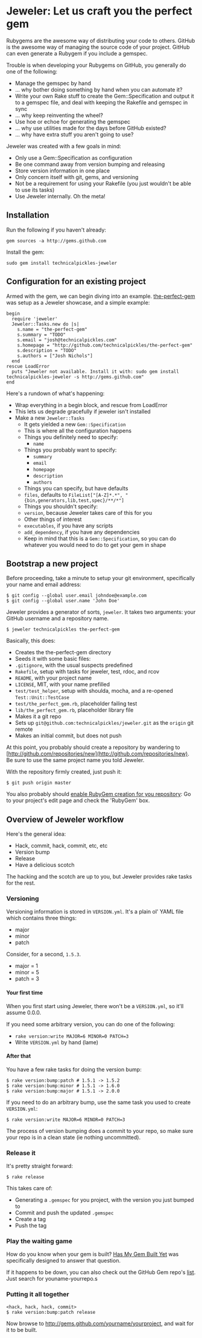 # Jeweler: Let us craft you the perfect gem

Rubygems are the awesome way of distributing your code to others. GitHub is the awesome way of managing the source code of your project. GitHub can even generate a Rubygem if you include a gemspec.

Trouble is when developing your Rubygems on GitHub, you generally do one of the following:

 * Manage the gemspec by hand
  * ... why bother doing something by hand when you can automate it?
 * Write your own Rake stuff to create the Gem::Specification and output it to a gemspec file, and deal with keeping the Rakefile and gemspec in sync
  * ... why keep reinventing the wheel?
 * Use hoe or echoe for generating the gemspec
  * ... why use utilities made for the days before GitHub existed?
  * ... why have extra stuff you aren't going to use?
 
Jeweler was created with a few goals in mind:

 * Only use a Gem::Specification as configuration
 * Be one command away from version bumping and releasing
 * Store version information in one place
 * Only concern itself with git, gems, and versioning
 * Not be a requirement for using your Rakefile (you just wouldn't be able to use its tasks)
 * Use Jeweler internally. Oh the meta!

## Installation

Run the following if you haven't already:

    gem sources -a http://gems.github.com

Install the gem:

    sudo gem install technicalpickles-jeweler

## Configuration for an existing project

Armed with the gem, we can begin diving into an example. [the-perfect-gem](http://github.com/technicalpickles/the-perfect-gem/tree) was setup as a Jeweler showcase, and a simple example:

    begin
      require 'jeweler'
      Jeweler::Tasks.new do |s|
        s.name = "the-perfect-gem"
        s.summary = "TODO"
        s.email = "josh@technicalpickles.com"
        s.homepage = "http://github.com/technicalpickles/the-perfect-gem"
        s.description = "TODO"
        s.authors = ["Josh Nichols"]
      end
    rescue LoadError
      puts "Jeweler not available. Install it with: sudo gem install technicalpickles-jeweler -s http://gems.github.com"
    end
    
Here's a rundown of what's happening:

 * Wrap everything in a begin block, and rescue from LoadError
  * This lets us degrade gracefully if jeweler isn't installed
 * Make a new `Jeweler::Tasks`
   * It gets yielded a new `Gem::Specification`
   * This is where all the configuration happens
    * Things you definitely need to specify:
      * `name`
    * Things you probably want to specify:
      * `summary`
      * `email`
      * `homepage`
      * `description`
      * `authors`
    * Things you can specify, but have defaults
     * `files`, defaults to `FileList["[A-Z]*.*", "{bin,generators,lib,test,spec}/**/*"]`
    * Things you shouldn't specify:
     * `version`, because Jeweler takes care of this for you
    * Other things of interest
     * `executables`, if you have any scripts
     * `add_dependency`, if you have any dependencies
    * Keep in mind that this is a `Gem::Specification`, so you can do whatever you would need to do to get your gem in shape
     
## Bootstrap a new project

Before proceeding, take a minute to setup your git environment, specifically your name and email address:

    $ git config --global user.email johndoe@example.com
    $ git config --global user.name 'John Doe'
    
Jeweler provides a generator of sorts, `jeweler`. It takes two arguments: your GitHub username and a repository name.

    $ jeweler technicalpickles the-perfect-gem
    
Basically, this does:

 * Creates the the-perfect-gem directory
 * Seeds it with some basic files:
  * `.gitignore`, with the usual suspects predefined
  * `Rakefile`, setup with tasks for jeweler, test, rdoc, and rcov
  * `README`, with your project name
  * `LICENSE`, MIT, with your name prefilled
  * `test/test_helper`, setup with shoulda, mocha, and a re-opened `Test::Unit::TestCase`
  * `test/the_perfect_gem.rb`, placeholder failing test
  * `lib/the_perfect_gem.rb`, placeholder library file
 * Makes it a git repo
 * Sets up `git@github.com:technicalpickles/jeweler.git` as the `origin` git remote
 * Makes an initial commit, but does not push
 
At this point, you probably should create a repository by wandering to [http://github.com/repositories/new](http://github.com/repositories/new). Be sure to use the same project name you told Jeweler.

With the repository firmly created, just push it:

    $ git push origin master
    
You also probably should [enable RubyGem creation for you repository](http://github.com/blog/51-github-s-rubygem-server): Go to your project's edit page and check the 'RubyGem' box.

## Overview of Jeweler workflow

Here's the general idea:

 * Hack, commit, hack, commit, etc, etc
 * Version bump
 * Release
 * Have a delicious scotch
 
The hacking and the scotch are up to you, but Jeweler provides rake tasks for the rest.

### Versioning

Versioning information is stored in `VERSION.yml`. It's a plain ol' YAML file which contains three things:

 * major
 * minor
 * patch
 
Consider, for a second, `1.5.3`.
 
 * major = 1
 * minor = 5
 * patch = 3

#### Your first time

When you first start using Jeweler, there won't be a `VERSION.yml`, so it'll assume 0.0.0.

If you need some arbitrary version, you can do one of the following:

 * `rake version:write MAJOR=6 MINOR=0 PATCH=3`
 * Write `VERSION.yml` by hand (lame)


#### After that

You have a few rake tasks for doing the version bump:

    $ rake version:bump:patch # 1.5.1 -> 1.5.2
    $ rake version:bump:minor # 1.5.1 -> 1.6.0
    $ rake version:bump:major # 1.5.1 -> 2.0.0

If you need to do an arbitrary bump, use the same task you used to create `VERSION.yml`:

    $ rake version:write MAJOR=6 MINOR=0 PATCH=3

The process of version bumping does a commit to your repo, so make sure your repo is in a clean state (ie nothing uncommitted).

### Release it

It's pretty straight forward:

    $ rake release
    
This takes care of:

 * Generating a `.gemspec` for you project, with the version you just bumped to
 * Commit and push the updated `.gemspec`
 * Create a tag
 * Push the tag

### Play the waiting game

How do you know when your gem is built? [Has My Gem Built Yet](http://hasmygembuiltyet.org/) was specifically designed to answer that question.

If it happens to be down, you can also check out the GitHub Gem repo's [list](http://gems.github.com/list). Just search for youname-yourrepo.s

### Putting it all together

    <hack, hack, hack, commit>
    $ rake version:bump:patch release
    
Now browse to http://gems.github.com/yourname/yourproject, and wait for it to be built.
